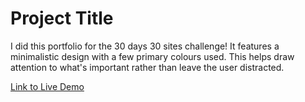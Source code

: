 <h1>Project Title</h1>


I did this portfolio for the 30 days 30 sites challenge! It features a minimalistic design with a few primary colours used. This helps draw attention to what's important rather than leave the user distracted.

<a href = "https://codepen.io/yaaaas/full/zEqYOw/">Link to Live Demo </a>

